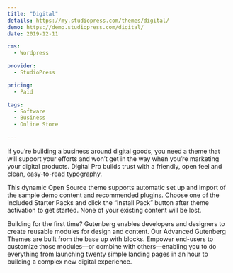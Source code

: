 ```yaml
---
title: "Digital"
details: https://my.studiopress.com/themes/digital/
demo: https://demo.studiopress.com/digital/
date: 2019-12-11

cms: 
  - Wordpress

provider: 
  - StudioPress

pricing:
  - Paid

tags:
  - Software
  - Business
  - Online Store
  
---
```


If you’re building a business around digital goods, you need a theme that will support your efforts and won’t get in the way when you’re marketing your digital products. Digital Pro builds trust with a friendly, open feel and clean, easy-to-read typography.

This dynamic Open Source theme supports automatic set up and import of the sample demo content and recommended plugins. Choose one of the included Starter Packs and click the “Install Pack” button after theme activation to get started. None of your existing content will be lost.

Building for the first time? Gutenberg enables developers and designers to create reusable modules for design and content. Our Advanced Gutenberg Themes are built from the base up with blocks. Empower end-users to customize those modules—or combine with others—enabling you to do everything from launching twenty simple landing pages in an hour to building a complex new digital experience.
